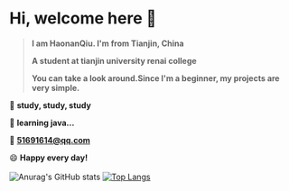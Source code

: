 # Hi, welcome here 👋

> **I am HaonanQiu. I'm from Tianjin, China**
> 
> **A student at tianjin university renai college**
>
> **You can take a look around.Since I'm a beginner, my projects are very simple.**

 🔭 **study, study, study**<br>
 
 🌱 **learning java...**<br>
 
 💬 **51691614@qq.com**<br>
 
 😄 **Happy every day!**<br><br>
![Anurag's GitHub stats](https://github-readme-stats.vercel.app/api?username=HaonanQiu&show_icons=true&theme=synthwave)
[![Top Langs](https://github-readme-stats.vercel.app/api/top-langs/?username=HaonanQiu&layout=compact)](https://github.com/anuraghazra/github-readme-stats)
